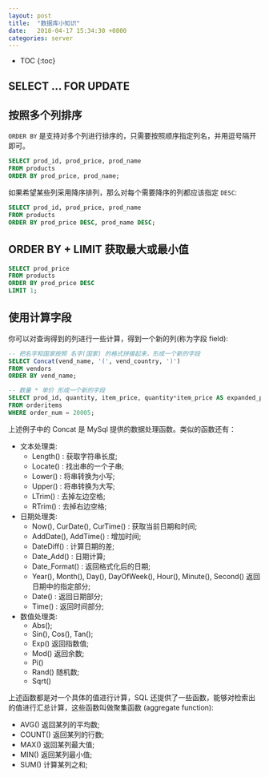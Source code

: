 ```yaml
---
layout: post
title:  "数据库小知识"
date:   2018-04-17 15:34:30 +0800
categories: server
---
```


* TOC
{:toc}


## SELECT ... FOR UPDATE




## 按照多个列排序

`ORDER BY` 是支持对多个列进行排序的，只需要按照顺序指定列名，并用逗号隔开即可。

```sql
SELECT prod_id, prod_price, prod_name
FROM products
ORDER BY prod_price, prod_name;
```

如果希望某些列采用降序排列，那么对每个需要降序的列都应该指定 `DESC`:

```sql
SELECT prod_id, prod_price, prod_name
FROM products
ORDER BY prod_price DESC, prod_name DESC;
```


## ORDER BY + LIMIT 获取最大或最小值

```sql
SELECT prod_price
FROM products
ORDER BY prod_price DESC
LIMIT 1;
```


## 使用计算字段

你可以对查询得到的列进行一些计算，得到一个新的列(称为字段 field):

```sql
-- 把名字和国家按照 名字(国家) 的格式拼接起来，形成一个新的字段
SELECT Concat(vend_name, '(', vend_country, ')')
FROM vendors
ORDER BY vend_name;
```

```sql
-- 数量 * 单价 形成一个新的字段
SELECT prod_id, quantity, item_price, quantity*item_price AS expanded_price
FROM orderitems
WHERE order_num = 20005;
```

上述例子中的 Concat 是 MySql 提供的数据处理函数。类似的函数还有：

- 文本处理类:
    - Length() : 获取字符串长度;
    - Locate() : 找出串的一个子串;
    - Lower() : 将串转换为小写;
    - Upper() : 将串转换为大写;
    - LTrim() : 去掉左边空格;
    - RTrim() : 去掉右边空格;
- 日期处理类:
    - Now(), CurDate(), CurTime() : 获取当前日期和时间;
    - AddDate(), AddTime() : 增加时间;
    - DateDiff() : 计算日期的差;
    - Date_Add() : 日期计算;
    - Date_Format() : 返回格式化后的日期;
    - Year(), Month(), Day(), DayOfWeek(), Hour(), Minute(), Second() 返回日期中的指定部分;
    - Date() : 返回日期部分;
    - Time() : 返回时间部分;
- 数值处理类:
    - Abs();
    - Sin(), Cos(), Tan();
    - Exp() 返回指数值;
    - Mod() 返回余数;
    - Pi()
    - Rand() 随机数;
    - Sqrt()

上述函数都是对一个具体的值进行计算，SQL 还提供了一些函数，能够对检索出的值进行汇总计算，这些函数叫做聚集函数 (aggregate function):
- AVG() 返回某列的平均数;
- COUNT() 返回某列的行数;
- MAX() 返回某列最大值;
- MIN() 返回某列最小值;
- SUM() 计算某列之和;

